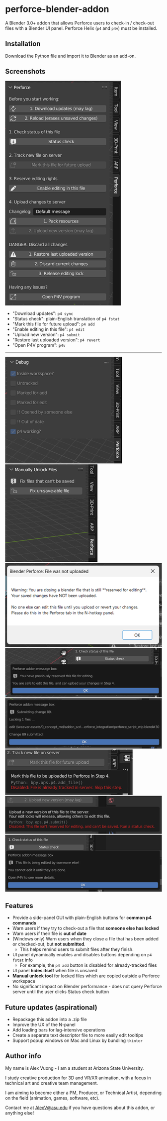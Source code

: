 # perforce-blender-addon
A Blender 3.0+ addon that allows Perforce users to check-in / check-out files with a Blender UI panel. Perforce Helix (`p4` and `p4v`) must be installed.

## Installation
Download the Python file and import it to Blender as an add-on.

## Screenshots

![](./README-img/sc1.png)
  * "Download updates": `p4 sync`
  * "Status check": plain-English translation of `p4 fstat`
  * "Mark this file for future upload": `p4 add`
  * "Enable editing in this file": `p4 edit`
  * "Upload new version": `p4 submit`
  * "Restore last uploaded version": `p4 revert`
  * "Open P4V program": `p4v`

---

![](./README-img/sc2.png)
![](./README-img/sc3.png)
![](./README-img/sc4.png)
![](./README-img/sc5.png)
![](./README-img/sc6.png)
![](./README-img/sc7.png)
![](./README-img/sc8.png)
![](./README-img/sc9.png)

## Features

* Provide a side-panel GUI with plain-English buttons for **common p4 commands**
* Warn users if they try to check-out a file that **someone else has locked**
* Warn users if their file is **out of date**
* (Windows only) Warn users when they close a file that has been added or checked-out, but **not submitted**.
  * This helps remind users to submit files after they finish.
* UI panel dynamically enables and disables buttons depending on `p4 fstat` info
  * For example, the `p4 add` button is disabled for already-tracked files
* UI panel **hides itself** when file is unsaved
* **Manual unlock tool** for locked files which are copied outside a Perforce workspace
* No significant impact on Blender performance - does not query Perforce server until the user clicks Status check button

## Future updates (aspirational)

* Repackage this addon into a .zip file
* Improve the UX of the N-panel
* Add loading bars for lag-intensive operations
* Create a separate text descriptor file to more easily edit tooltips
* Support popup windows on Mac and Linux by bundling `tkinter`

## Author info

My name is Alex Vuong - I am a student at Arizona State University.

I study creative production for 3D and VR/XR animation, with a focus in technical art and creative team management.

I am aiming to become either a PM, Producer, or Technical Artist, depending on the field (animation, games, software, etc).

Contact me at AlexV@asu.edu if you have questions about this addon, or anything else!
